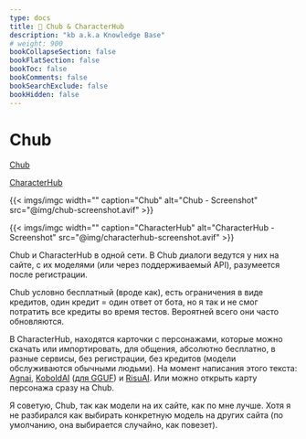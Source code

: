 ```yaml
---
type: docs
title: 🔷 Chub & CharacterHub
description: "kb a.k.a Knowledge Base"
# weight: 900
bookCollapseSection: false
bookFlatSection: false
bookToc: false
bookComments: false
bookSearchExclude: false
bookHidden: false
---
```


# Chub

[Chub](https://chub.ai/?sl)

[CharacterHub](https://characterhub.org/?sl)

{{< imgs/imgc width="" caption="Chub" alt="Chub - Screenshot" src="@img/chub-screenshot.avif" >}}

{{< imgs/imgc width="" caption="CharacterHub" alt="CharacterHub - Screenshot" src="@img/characterhub-screenshot.avif" >}}

Chub и CharacterHub в одной сети. В Chub диалоги ведутся у них на сайте, с их моделями (или через поддерживаемый API), разумеется после регистрации.

Chub условно бесплатный (вроде как), есть ограничения в виде кредитов, один кредит = один ответ от бота, но я так и не смог потратить все кредиты во время тестов. Вероятней всего они часто обновляются.

В CharacterHub, находятся карточки с персонажами, которые можно скачать или импортировать, для общения, абсолютно бесплатно, в разные сервисы, без регистрации, без кредитов (модели обслуживаются обычными людьми). На момент написания этого текста: [Agnai](https://agnai.chat/?sl), [KoboldAI](https://github.com/KoboldAI/KoboldAI-Client?sl) ([для GGUF](https://github.com/LostRuins/koboldcpp?sl)) и [RisuAI](https://risuai.xyz/?sl). Или можно открыть карту персонажа сразу на Chub.

Я советую, Chub, так как модели на их сайте, как по мне лучше. Хотя я не разбирался как выбирать конкретную модель на других сайта (по умолчанию, она выбирается случайно, как повезет).
